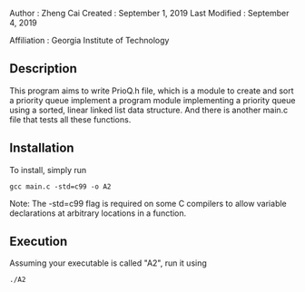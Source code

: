 Author          : Zheng Cai
Created         : September 1, 2019
Last Modified   : September 4, 2019

Affiliation          : Georgia Institute of Technology


Description
-------------

This program aims to write PrioQ.h file, which is a module to create and sort a priority queue implement a program module implementing a priority queue using a sorted, linear linked list data structure.  And there is another main.c file that tests all these functions. 


Installation
------------

To install, simply run

    gcc main.c -std=c99 -o A2

Note: The -std=c99 flag is required on some C compilers
to allow variable declarations at arbitrary locations in
a function.

Execution
-----------

Assuming your executable is called "A2", run it using

    ./A2


